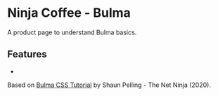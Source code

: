 # Ninja Coffee - Bulma

A product page to understand Bulma basics.

<p align="center">
    <!-- <img src="screenshot.png"> -->
</p>

## Features

-

Based on [Bulma CSS Tutorial](https://www.youtube.com/playlist?list=PL4cUxeGkcC9iXItWKbaQxcyDT1u6E7a8a) by Shaun Pelling - The Net Ninja (2020).
